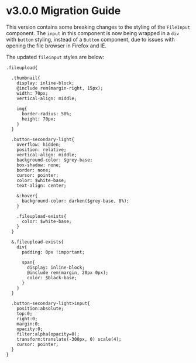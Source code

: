 # v3.0.0 Migration Guide

This version contains some breaking changes to the styling of the `FileInput` component. The `input` in this component is now being wrapped in a `div` with `button` styling, instead of a `Button` component, due to issues with opening the file browser in Firefox and IE. 

The updated `fileinput` styles are below:

```
.fileupload{

  .thumbnail{
    display: inline-block;
    @include rem(margin-right, 15px);
    width: 70px;
    vertical-align: middle;

    img{
      border-radius: 50%;
      height: 70px;
    }
  }

  .button-secondary-light{
    overflow: hidden;
    position: relative;
    vertical-align: middle;
    background-color: $grey-base;
    box-shadow: none;
    border: none;
    cursor: pointer;
    color: $white-base;
    text-align: center;

    &:hover{
      background-color: darken($grey-base, 8%);
    }

    .fileupload-exists{
      color: $white-base;
    }
  }

  &.fileupload-exists{
    div{
      padding: 0px !important;

      span{
        display: inline-block;
        @include rem(margin, 20px 0px);
        color: $black-base;
      }
    }
  }

  .button-secondary-light>input{
    position:absolute;
    top:0;
    right:0;
    margin:0;
    opacity:0;
    filter:alpha(opacity=0);
    transform:translate(-300px, 0) scale(4);
    cursor: pointer;
  }
}
```
